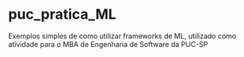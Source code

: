 # puc_pratica_ML
Exemplos simples de como utilizar frameworks de ML, utilizado como atividade para o MBA de Engenharia de Software da PUC-SP
